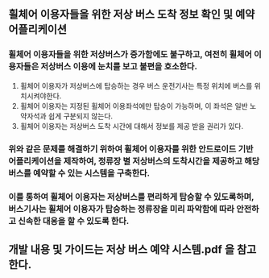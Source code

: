 ## 휠체어 이용자들을 위한 저상 버스 도착 정보 확인 및 예약 어플리케이션

### 휠체어 이용자들을 위한 저상버스가 증가함에도 불구하고, 여전히 휠체어 이용자들은 저상버스 이용에 눈치를 보고 불편을 호소한다.

1. 휠체어 이용자가 저상버스에 탑승하는 경우 버스 운전기사는 특정 위치에 버스를 위치시켜야한다.
2. 휠체어 이용자는 지정된 휠체어 이용좌석에만 탑승이 가능하며, 이 좌석은 일반 노약자석과 쉽게 구분되지 않는다.
3. 휠체어 이용자는 저상버스 도착 시간에 대해서 정보를 제공 받을 권리가 있다.

### 위와 같은 문제를 해결하기 위하여 휠체어 이용자를 위한 안드로이드 기반 어플리케이션을 제작하여, 정류장 별 저상버스의 도착시간을 제공하고 해당 버스를 예약할 수 있는 시스템을 구축한다.

### 이를 통하여 휠체어 이용자는 저상버스를 편리하게 탑승할 수 있도록하며, 버스기사는 휠체어 이용자가 탑승하는 정류장을 미리 파악함에 따라 안전하고 신속한 대응을 할 수 있도록 한다.

## 개발 내용 및 가이드는 **저상 버스 예약 시스템.pdf**  을 참고한다.


